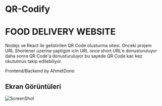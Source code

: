 # QR-Codify


# FOOD DELIVERY WEBSITE

Nodejs ve React ile gelistirilen QR Code olusturma sitesi. Onceki projem URL Shortener uzerine yaptigim icin URL once short URL'e donusturuluyor daha sonra QR Code'a donusturuluyor bu sayede QR Code kac kez okutulmus takip edilebiliyor.


Frontend/Backend by AhmetDono

 ## Ekran Görüntüleri
![ScreenShot]((https://i.imgur.com/alYiMbn.png))


